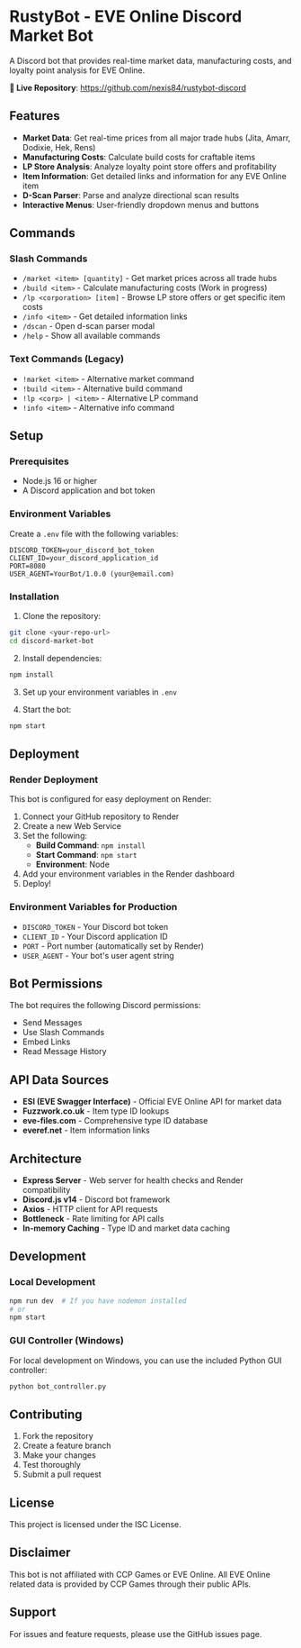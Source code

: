 # RustyBot - EVE Online Discord Market Bot

A Discord bot that provides real-time market data, manufacturing costs, and loyalty point analysis for EVE Online.

**🚀 Live Repository**: https://github.com/nexis84/rustybot-discord

## Features

- **Market Data**: Get real-time prices from all major trade hubs (Jita, Amarr, Dodixie, Hek, Rens)
- **Manufacturing Costs**: Calculate build costs for craftable items
- **LP Store Analysis**: Analyze loyalty point store offers and profitability
- **Item Information**: Get detailed links and information for any EVE Online item
- **D-Scan Parser**: Parse and analyze directional scan results
- **Interactive Menus**: User-friendly dropdown menus and buttons

## Commands

### Slash Commands
- `/market <item> [quantity]` - Get market prices across all trade hubs
- `/build <item>` - Calculate manufacturing costs (Work in progress)
- `/lp <corporation> [item]` - Browse LP store offers or get specific item costs
- `/info <item>` - Get detailed information links
- `/dscan` - Open d-scan parser modal
- `/help` - Show all available commands

### Text Commands (Legacy)
- `!market <item>` - Alternative market command
- `!build <item>` - Alternative build command
- `!lp <corp> | <item>` - Alternative LP command
- `!info <item>` - Alternative info command

## Setup

### Prerequisites
- Node.js 16 or higher
- A Discord application and bot token

### Environment Variables
Create a `.env` file with the following variables:

```env
DISCORD_TOKEN=your_discord_bot_token
CLIENT_ID=your_discord_application_id
PORT=8080
USER_AGENT=YourBot/1.0.0 (your@email.com)
```

### Installation

1. Clone the repository:
```bash
git clone <your-repo-url>
cd discord-market-bot
```

2. Install dependencies:
```bash
npm install
```

3. Set up your environment variables in `.env`

4. Start the bot:
```bash
npm start
```

## Deployment

### Render Deployment
This bot is configured for easy deployment on Render:

1. Connect your GitHub repository to Render
2. Create a new Web Service
3. Set the following:
   - **Build Command**: `npm install`
   - **Start Command**: `npm start`
   - **Environment**: Node
4. Add your environment variables in the Render dashboard
5. Deploy!

### Environment Variables for Production
- `DISCORD_TOKEN` - Your Discord bot token
- `CLIENT_ID` - Your Discord application ID
- `PORT` - Port number (automatically set by Render)
- `USER_AGENT` - Your bot's user agent string

## Bot Permissions

The bot requires the following Discord permissions:
- Send Messages
- Use Slash Commands
- Embed Links
- Read Message History

## API Data Sources

- **ESI (EVE Swagger Interface)** - Official EVE Online API for market data
- **Fuzzwork.co.uk** - Item type ID lookups
- **eve-files.com** - Comprehensive type ID database
- **everef.net** - Item information links

## Architecture

- **Express Server** - Web server for health checks and Render compatibility
- **Discord.js v14** - Discord bot framework
- **Axios** - HTTP client for API requests
- **Bottleneck** - Rate limiting for API calls
- **In-memory Caching** - Type ID and market data caching

## Development

### Local Development
```bash
npm run dev  # If you have nodemon installed
# or
npm start
```

### GUI Controller (Windows)
For local development on Windows, you can use the included Python GUI controller:
```bash
python bot_controller.py
```

## Contributing

1. Fork the repository
2. Create a feature branch
3. Make your changes
4. Test thoroughly
5. Submit a pull request

## License

This project is licensed under the ISC License.

## Disclaimer

This bot is not affiliated with CCP Games or EVE Online. All EVE Online related data is provided by CCP Games through their public APIs.

## Support

For issues and feature requests, please use the GitHub issues page.